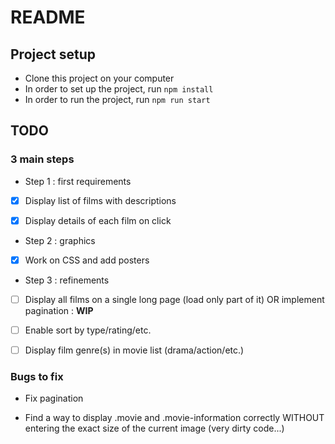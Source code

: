 # README

## Project setup
* Clone this project on your computer
* In order to set up the project, run `npm install`
* In order to run the project, run `npm run start`


## TODO
    
### 3 main steps

* Step 1 : first requirements
-[x] Display list of films with descriptions

-[x] Display details of each film on click
 
* Step 2 : graphics
-[x] Work on CSS and add posters

* Step 3 : refinements
-[ ] Display all films on a single long page (load only part of it) OR implement pagination : **WIP**

-[ ] Enable sort by type/rating/etc.

-[ ] Display film genre(s) in movie list (drama/action/etc.)

### Bugs to fix
* Fix pagination

* Find a way to display .movie and .movie-information correctly WITHOUT entering the exact size of the current image (very dirty code...)